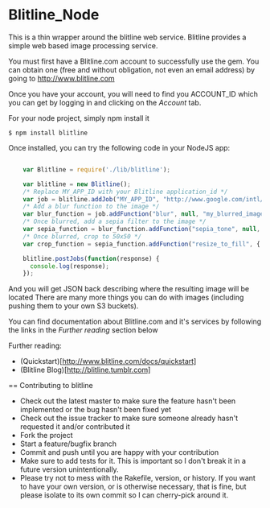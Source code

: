 Blitline_Node
========
This is a thin wrapper around the blitline web service. Blitline provides a simple web based image processing service.

You must first have a Blitline.com account to successfully use the gem. You can obtain one (free and without obligation, not even an email address) by going to http://www.blitline.com

Once you have your account, you will need to find you ACCOUNT_ID which you can get by logging in and clicking on the *Account* tab.


For your node project, simply npm install it

    $ npm install blitline

Once installed, you can try the following code in your NodeJS app:

```javascript

    var Blitline = require('./lib/blitline');

    var blitline = new Blitline();
    /* Replace MY_APP_ID with your Blitline application_id */
    var job = blitline.addJob("MY_APP_ID", "http://www.google.com/intl/en_com/images/srpr/logo3w.png");
    /* Add a blur function to the image */
    var blur_function = job.addFunction("blur", null, "my_blurred_image");
    /* Once blurred, add a sepia filter to the image */
    var sepia_function = blur_function.addFunction("sepia_tone", null, "my_blurred_sepia_toned_image");
    /* Once blurred, crop to 50x50 */
    var crop_function = sepia_function.addFunction("resize_to_fill", { width: 50, height: 50}, "my_sepia_tone_blurred_cropped_image");

    blitline.postJobs(function(response) {
      console.log(response);
    });

```

And you will get JSON back describing where the resulting image will be located
There are many more things you can do with images (including pushing them to your own S3 buckets).


You can find documentation about Blitline.com and it's services by following the links in the *Further reading* section below

Further reading:

* (Quickstart)[http://www.blitline.com/docs/quickstart]
* (Blitline Blog)[http://blitline.tumblr.com]


== Contributing to blitline

* Check out the latest master to make sure the feature hasn't been implemented or the bug hasn't been fixed yet
* Check out the issue tracker to make sure someone already hasn't requested it and/or contributed it
* Fork the project
* Start a feature/bugfix branch
* Commit and push until you are happy with your contribution
* Make sure to add tests for it. This is important so I don't break it in a future version unintentionally.
* Please try not to mess with the Rakefile, version, or history. If you want to have your own version, or is otherwise necessary, that is fine, but please isolate to its own commit so I can cherry-pick around it.
